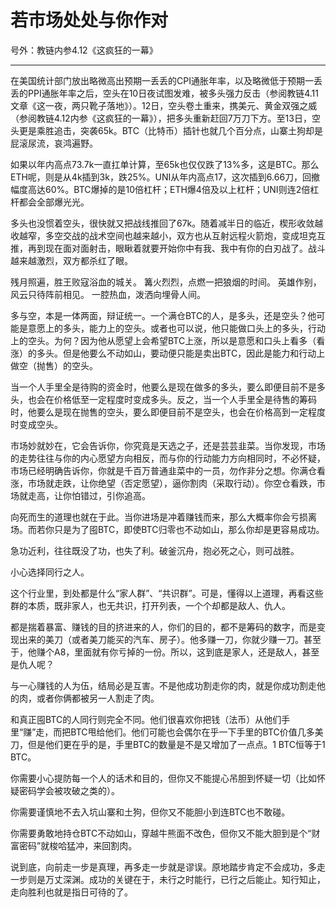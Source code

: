 # 若市场处处与你作对

号外：教链内参4.12《这疯狂的一幕》

* * *

在美国统计部门放出略微高出预期一丢丢的CPI通胀年率，以及略微低于预期一丢丢的PPI通胀年率之后，空头在10日夜试图发难，被多头强力反击（参阅教链4.11文章《这一夜，两只靴子落地》）。12日，空头卷土重来，携美元、黄金双强之威（参阅教链4.12内参《这疯狂的一幕》），把多头重新赶回7万刀下方。至13日，空头更是乘胜追击，突袭65k。BTC（比特币）插针也就几个百分点，山寨土狗却是屁滚尿流，哀鸿遍野。

如果以年内高点73.7k一直扛单计算，至65k也仅仅跌了13%多，这是BTC。那么ETH呢，则是从4k插到3k，跌25%。UNI从年内高点17，这次插到6.66刀，回撤幅度高达60%。BTC爆掉的是10倍杠杆；ETH爆4倍及以上杠杆；UNI则连2倍杠杆都会全部爆光光。

多头也没惯着空头，很快就又把战线推回了67k。随着减半日的临近，楔形收敛越收越窄，多空交战的战术空间也越来越小，双方也从互射远程火箭炮，变成坦克互推，再到现在面对面射击，眼瞅着就要开始你中有我、我中有你的白刃战了。战斗越来越激烈，双方都杀红了眼。

残月照遍，胜王败寇浴血的城关。
篝火烈烈，点燃一把狼烟的时间。
英雄作别，风云只待阵前相见。
一腔热血，泼洒向埋骨人间。

多与空，本是一体两面，辩证统一。一个满仓BTC的人，是多头，还是空头？他可能是意愿上的多头，能力上的空头。或者也可以说，他只能做口头上的多头，行动上的空头。为何？因为他从愿望上会希望BTC上涨，所以是意愿和口头上看多（看涨）的多头。但是他要么不动如山，要动便只能是卖出BTC，因此是能力和行动上做空（抛售）的空头。

当一个人手里全是待购的资金时，他要么是现在做多的多头，要么即便目前不是多头，也会在价格低至一定程度时变成多头。反之，当一个人手里全是待售的筹码时，他要么是现在抛售的空头，要么即便目前不是空头，也会在价格高到一定程度时变成空头。

市场妙就妙在，它会告诉你，你究竟是天选之子，还是芸芸韭菜。当你发现，市场的走势往往与你的内心愿望方向相反，而与你的行动能力方向相同时，不必怀疑，市场已经明确告诉你，你就是千百万普通韭菜中的一员，勿作非分之想。你满仓看涨，市场就走跌，让你绝望（否定愿望），逼你割肉（采取行动）。你空仓看跌，市场就走高，让你怕错过，引你追高。

向死而生的道理也就在于此。当你进场是冲着赚钱而来，那么大概率你会亏损离场。而若你只是为了囤BTC，即使BTC归零也不动如山，那么你却是更容易成功。

急功近利，往往既没了功，也失了利。破釜沉舟，抱必死之心，则可战胜。

小心选择同行之人。

这个行业里，到处都是什么“家人群”、“共识群”。可是，懂得以上道理，再看这些群的本质，既非家人，也无共识，打开列表，一个个却都是敌人、仇人。

都是揣着暴富、赚钱的目的挤进来的人，你们的目的，都不是筹码的数字，而是变现出来的美刀（或者美刀能买的汽车、房子）。他多赚一刀，你就少赚一刀。甚至于，他赚个A8，里面就有你亏掉的一份。所以，这到底是家人，还是敌人，甚至是仇人呢？

与一心赚钱的人为伍，结局必是互害。不是他成功割走你的肉，就是你成功割走他的肉，或者你俩都被另一人割走了肉。

和真正囤BTC的人同行则完全不同。他们很喜欢你把钱（法币）从他们手里“赚”走，而把BTC甩给他们。他们可能也会偶尔在乎一下手里的BTC价值几多美刀，但是他们更在乎的是，手里BTC的数量是不是又增加了一点点。1 BTC恒等于1 BTC。

你需要小心提防每一个人的话术和目的，但你又不能提心吊胆到怀疑一切（比如怀疑密码学会被攻破之类的）。

你需要谨慎地不去入坑山寨和土狗，但你又不能胆小到连BTC也不敢碰。

你需要勇敢地持仓BTC不动如山，穿越牛熊面不改色，但你又不能大胆到是个“财富密码”就梭哈猛冲，来回割肉。

说到底，向前走一步是真理，再多走一步就是谬误。原地踏步肯定不会成功，多走一步则是万丈深渊。成功的关键在于，未行之时能行，已行之后能止。知行知止，走向胜利也就是指日可待的了。
